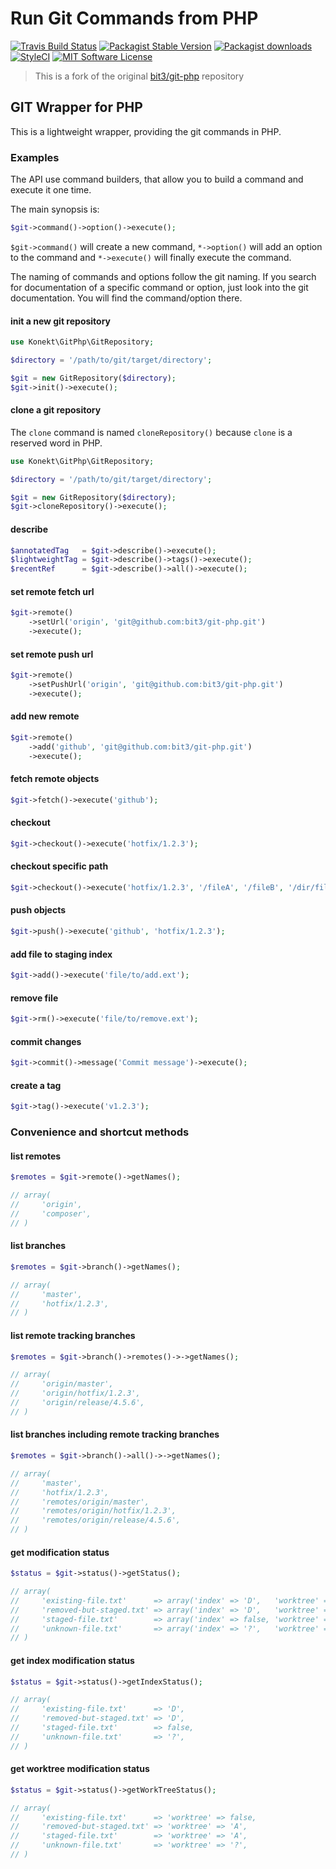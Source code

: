 # Run Git Commands from PHP

[![Travis Build Status](https://img.shields.io/travis/artkonekt/git-php.svg?style=flat-square)](https://travis-ci.com/artkonekt/git-php)
[![Packagist Stable Version](https://img.shields.io/packagist/v/konekt/git-php.svg?style=flat-square&label=stable)](https://packagist.org/packages/konekt/git-php)
[![Packagist downloads](https://img.shields.io/packagist/dt/konekt/git-php.svg?style=flat-square)](https://packagist.org/packages/konekt/git-php)
[![StyleCI](https://styleci.io/repos/311014751/shield?branch=master)](https://styleci.io/repos/311014751)
[![MIT Software License](https://img.shields.io/badge/license-MIT-blue.svg?style=flat-square)](LICENSE.md)

> This is a fork of the original [bit3/git-php](https://github.com/bit3/git-php) repository

## GIT Wrapper for PHP

This is a lightweight wrapper, providing the git commands in PHP.

### Examples

The API use command builders, that allow you to build a command and execute it one time.

The main synopsis is:

```php
$git->command()->option()->execute();
```

`$git->command()` will create a new command, `*->option()` will add an option to the command and
`*->execute()` will finally execute the command.

The naming of commands and options follow the git naming. If you search for documentation of a specific command
or option, just look into the git documentation. You will find the command/option there.

#### init a new git repository

```php
use Konekt\GitPhp\GitRepository;

$directory = '/path/to/git/target/directory';

$git = new GitRepository($directory);
$git->init()->execute();
```

#### clone a git repository

The `clone` command is named `cloneRepository()` because `clone` is a reserved word in PHP.

```php
use Konekt\GitPhp\GitRepository;

$directory = '/path/to/git/target/directory';

$git = new GitRepository($directory);
$git->cloneRepository()->execute();
```

#### describe

```php
$annotatedTag   = $git->describe()->execute();
$lightweightTag = $git->describe()->tags()->execute();
$recentRef      = $git->describe()->all()->execute();
```

#### set remote fetch url

```php
$git->remote()
    ->setUrl('origin', 'git@github.com:bit3/git-php.git')
    ->execute();
```

#### set remote push url

```php
$git->remote()
    ->setPushUrl('origin', 'git@github.com:bit3/git-php.git')
    ->execute();
```

#### add new remote

```php
$git->remote()
    ->add('github', 'git@github.com:bit3/git-php.git')
    ->execute();
```

#### fetch remote objects

```php
$git->fetch()->execute('github');
```

#### checkout

```php
$git->checkout()->execute('hotfix/1.2.3');
```

#### checkout specific path

```php
$git->checkout()->execute('hotfix/1.2.3', '/fileA', '/fileB', '/dir/fileC');
```

#### push objects

```php
$git->push()->execute('github', 'hotfix/1.2.3');
```

#### add file to staging index

```php
$git->add()->execute('file/to/add.ext');
```

#### remove file

```php
$git->rm()->execute('file/to/remove.ext');
```

#### commit changes

```php
$git->commit()->message('Commit message')->execute();
```

#### create a tag

```php
$git->tag()->execute('v1.2.3');
```

### Convenience and shortcut methods

#### list remotes

```php
$remotes = $git->remote()->getNames();

// array(
//     'origin',
//     'composer',
// )
```

#### list branches

```php
$remotes = $git->branch()->getNames();

// array(
//     'master',
//     'hotfix/1.2.3',
// )
```

#### list remote tracking branches

```php
$remotes = $git->branch()->remotes()->->getNames();

// array(
//     'origin/master',
//     'origin/hotfix/1.2.3',
//     'origin/release/4.5.6',
// )
```

#### list branches including remote tracking branches

```php
$remotes = $git->branch()->all()->->getNames();

// array(
//     'master',
//     'hotfix/1.2.3',
//     'remotes/origin/master',
//     'remotes/origin/hotfix/1.2.3',
//     'remotes/origin/release/4.5.6',
// )
```

#### get modification status

```php
$status = $git->status()->getStatus();

// array(
//     'existing-file.txt'      => array('index' => 'D',   'worktree' => false),
//     'removed-but-staged.txt' => array('index' => 'D',   'worktree' => 'A'),
//     'staged-file.txt'        => array('index' => false, 'worktree' => 'A'),
//     'unknown-file.txt'       => array('index' => '?',   'worktree' => '?'),
// )
```

#### get index modification status

```php
$status = $git->status()->getIndexStatus();

// array(
//     'existing-file.txt'      => 'D',
//     'removed-but-staged.txt' => 'D',
//     'staged-file.txt'        => false,
//     'unknown-file.txt'       => '?',
// )
```

#### get worktree modification status

```php
$status = $git->status()->getWorkTreeStatus();

// array(
//     'existing-file.txt'      => 'worktree' => false,
//     'removed-but-staged.txt' => 'worktree' => 'A',
//     'staged-file.txt'        => 'worktree' => 'A',
//     'unknown-file.txt'       => 'worktree' => '?',
// )
```
